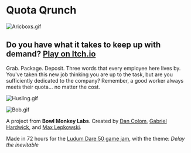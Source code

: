 # Quota Qrunch

![Aricboxs.gif](https://static.jam.vg/raw/ecb/32/z/4c1f9.gif)

## Do you have what it takes to keep up with demand? [Play on Itch.io](https://bowlmonkeylabs.itch.io/ludum-dare-50)

Grab. Package. Deposit. Three words that every employee here lives by. You've taken this new job thinking you are up to the task, but are you sufficiently dedicated to the company?  Remember, a good worker always meets their quota... no matter the cost.


![Husling.gif](https://static.jam.vg/raw/ecb/32/z/4ba4b.gif)

![Bob.gif](https://static.jam.vg/raw/ecb/32/z/4b89c.gif)

A project from **Bowl Monkey Labs**. Created by [Dan Colom](https://furtivefungi.itch.io/), [Gabriel Hardwick](http://merc37.itch.io/), and [Max Lepkowski](https://maxlep.itch.io/).

Made in 72 hours for the [Ludum Dare 50 game jam](https://ldjam.com/events/ludum-dare/50), with the theme: _Delay the inevitable_
